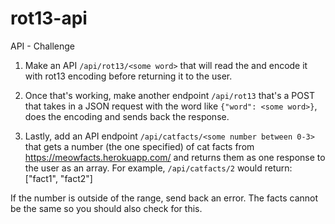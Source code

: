 # rot13-api

API - Challenge

1. Make an API `/api/rot13/<some word>` that will read the <some word> and encode it with rot13 encoding before returning it to the user.

2. Once that's working, make another endpoint `/api/rot13` that's a POST that takes in a JSON request with the word like `{"word": <some word>}`, does the encoding and sends back the response.

3. Lastly, add an API endpoint `/api/catfacts/<some number between 0-3>` that gets a number (the one specified) of cat facts from https://meowfacts.herokuapp.com/ and returns them as one response to the user as an array. For example, `/api/catfacts/2` would return:
["fact1", "fact2"]

If the number is outside of the range, send back an error. The facts cannot be the same so you should also check for this.
